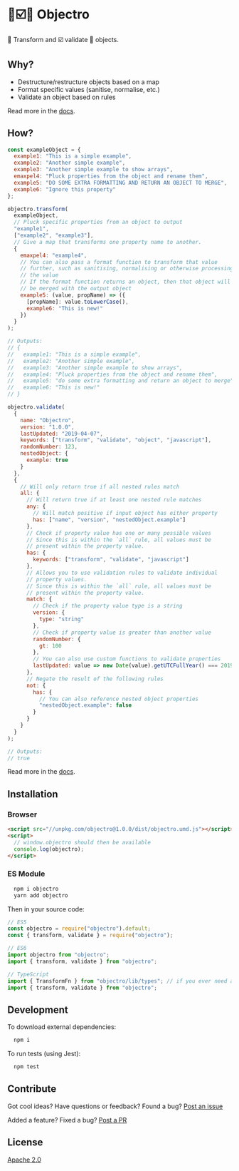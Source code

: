 # 🔀☑️🎁 Objectro

🔀 Transform and ☑️ validate 🎁 objects.

## Why?

- Destructure/restructure objects based on a map
- Format specific values (sanitise, normalise, etc.)
- Validate an object based on rules

Read more in the [docs](https://lvl99.github.io/objectro/).

## How?

```javascript
const exampleObject = {
  example1: "This is a simple example",
  example2: "Another simple example",
  example3: "Another simple example to show arrays",
  emaxpel4: "Pluck properties from the object and rename them",
  example5: "DO SOME EXTRA FORMATTING AND RETURN AN OBJECT TO MERGE",
  example6: "Ignore this property"
};

objectro.transform(
  exampleObject,
  // Pluck specific properties from an object to output
  "example1",
  ["example2", "example3"],
  // Give a map that transforms one property name to another.
  {
    emaxpel4: "example4",
    // You can also pass a format function to transform that value
    // further, such as sanitising, normalising or otherwise processing
    // the value
    // If the format function returns an object, then that object will
    // be merged with the output object
    example5: (value, propName) => ({
      [propName]: value.toLowerCase(),
      example6: "This is new!"
    })
  }
);

// Outputs:
// {
//   example1: "This is a simple example",
//   example2: "Another simple example",
//   example3: "Another simple example to show arrays",
//   example4: "Pluck properties from the object and rename them",
//   example5: "do some extra formatting and return an object to merge",
//   example6: "This is new!"
// }
```

```javascript
objectro.validate(
  {
    name: "Objectro",
    version: "1.0.0",
    lastUpdated: "2019-04-07",
    keywords: ["transform", "validate", "object", "javascript"],
    randomNumber: 123,
    nestedObject: {
      example: true
    }
  },
  {
    // Will only return true if all nested rules match
    all: {
      // Will return true if at least one nested rule matches
      any: {
        // Will match positive if input object has either property
        has: ["name", "version", "nestedObject.example"]
      },
      // Check if property value has one or many possible values
      // Since this is within the `all` rule, all values must be
      // present within the property value.
      has: {
        keywords: ["transform", "validate", "javascript"]
      },
      // Allows you to use validation rules to validate individual
      // property values.
      // Since this is within the `all` rule, all values must be
      // present within the property value.
      match: {
        // Check if the property value type is a string
        version: {
          type: "string"
        },
        // Check if property value is greater than another value
        randomNumber: {
          gt: 100
        },
        // You can also use custom functions to validate properties
        lastUpdated: value => new Date(value).getUTCFullYear() === 2019
      },
      // Negate the result of the following rules
      not: {
        has: {
          // You can also reference nested object properties
          "nestedObject.example": false
        }
      }
    }
  }
);

// Outputs:
// true
```

Read more in the [docs](https://lvl99.github.io/objectro/).

## Installation

### Browser

```html
<script src="//unpkg.com/objectro@1.0.0/dist/objectro.umd.js"></script>
<script>
  // window.objectro should then be available
  console.log(objectro);
</script>
```

### ES Module

```bash
  npm i objectro
  yarn add objectro
```

Then in your source code:

```javascript
// ES5
const objectro = require("objectro").default;
const { transform, validate } = require("objectro");

// ES6
import objectro from "objectro";
import { transform, validate } from "objectro";

// TypeScript
import { TransformFn } from "objectro/lib/types"; // if you ever need access to specific objectro type definitions
import { transform, validate } from "objectro";
```

## Development

To download external dependencies:

```bash
  npm i
```

To run tests (using Jest):

```bash
  npm test
```

## Contribute

Got cool ideas? Have questions or feedback? Found a bug? [Post an issue](https://github.com/lvl99/objectro/issues)

Added a feature? Fixed a bug? [Post a PR](https://github.com/lvl99/objectro/compare)

## License

[Apache 2.0](LICENSE.md)
